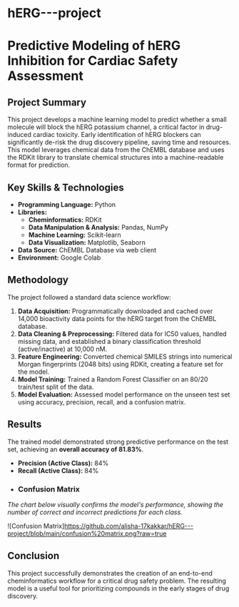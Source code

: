 # hERG---project
# Predictive Modeling of hERG Inhibition for Cardiac Safety Assessment

## Project Summary

This project develops a machine learning model to predict whether a small molecule will block the hERG potassium channel, a critical factor in drug-induced cardiac toxicity. Early identification of hERG blockers can significantly de-risk the drug discovery pipeline, saving time and resources. This model leverages chemical data from the ChEMBL database and uses the RDKit library to translate chemical structures into a machine-readable format for prediction.

## Key Skills & Technologies
- **Programming Language:** Python
- **Libraries:**
  - **Cheminformatics:** RDKit
  - **Data Manipulation & Analysis:** Pandas, NumPy
  - **Machine Learning:** Scikit-learn
  - **Data Visualization:** Matplotlib, Seaborn
- **Data Source:** ChEMBL Database via web client
- **Environment:** Google Colab

## Methodology

The project followed a standard data science workflow:

1.  **Data Acquisition:** Programmatically downloaded and cached over 14,000 bioactivity data points for the hERG target from the ChEMBL database.
2.  **Data Cleaning & Preprocessing:** Filtered data for IC50 values, handled missing data, and established a binary classification threshold (active/inactive) at 10,000 nM.
3.  **Feature Engineering:** Converted chemical SMILES strings into numerical Morgan fingerprints (2048 bits) using RDKit, creating a feature set for the model.
4.  **Model Training:** Trained a Random Forest Classifier on an 80/20 train/test split of the data.
5.  **Model Evaluation:** Assessed model performance on the unseen test set using accuracy, precision, recall, and a confusion matrix.

## Results

The trained model demonstrated strong predictive performance on the test set, achieving an **overall accuracy of 81.83%**.

- **Precision (Active Class):** 84%
- **Recall (Active Class):** 84%
- ### Confusion Matrix
*The chart below visually confirms the model's performance, showing the number of correct and incorrect predictions for each class.*

![Confusion Matrix]https://github.com/alisha-17kakkar/hERG---project/blob/main/confusion%20matrix.png?raw=true

## Conclusion

This project successfully demonstrates the creation of an end-to-end cheminformatics workflow for a critical drug safety problem. The resulting model is a useful tool for prioritizing compounds in the early stages of drug discovery.
